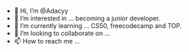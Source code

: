 - 👋 Hi, I’m @Adacyy
- 👀 I’m interested in ... becoming a junior developer.
- 🌱 I’m currently learning ... CS50, freecodecamp and TOP.
- 💞️ I’m looking to collaborate on ...
- 📫 How to reach me ...

<!---
Adacyy/Adacyy is a ✨ special ✨ repository because its `README.md` (this file) appears on your GitHub profile.
You can click the Preview link to take a look at your changes.
--->
